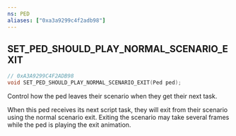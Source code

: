 ```yaml
---
ns: PED
aliases: ["0xa3a9299c4f2adb98"]
---
```

## SET_PED_SHOULD_PLAY_NORMAL_SCENARIO_EXIT

```c
// 0xA3A9299C4F2ADB98
void SET_PED_SHOULD_PLAY_NORMAL_SCENARIO_EXIT(Ped ped);
```

Control how the ped leaves their scenario when they get their next task.

When this ped receives its next script task, they will exit from their scenario using the normal scenario exit. Exiting the scenario may take several frames while the ped is playing the exit animation.

